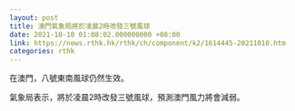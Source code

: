 ```yaml
---
layout: post
title: 澳門氣象局將於凌晨2時改發三號風球
date: 2021-10-10 01:08:02.000000000 +08:00
link: https://news.rthk.hk/rthk/ch/component/k2/1614445-20211010.htm
categories: rthk
---
```


在澳門，八號東南風球仍然生效。

氣象局表示，將於凌晨2時改發三號風球，預測澳門風力將會減弱。
